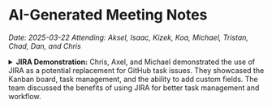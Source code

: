 <!-- markdownlint-disable MD033 -->

# AI-Generated Meeting Notes

*Date: 2025-03-22*
*Attending: Aksel, Isaac, Kizek, Koa, Michael, Tristan, Chad, Dan, and Chris*

<details>
<summary><b>JIRA Demonstration:</b>
Chris, Axel, and Michael demonstrated the use of JIRA as a potential replacement for GitHub task issues. They showcased the Kanban board, task management, and the ability to add custom fields. The team discussed the benefits of using JIRA for better task management and workflow.

</summary>
<span style="color:#8b8b8b">

* **Kanban Board:** Michael demonstrated the Kanban board in JIRA, explaining how tasks can be moved through different stages such as 'In Process', 'Verification', and 'Documentation'. This visual representation helps in tracking the progress of tasks efficiently.
* **Task Creation:** Michael created a task on the Kanban board, assigning it to Axel. He explained the process of describing the task, setting its priority, and assigning it to a team member. This ensures clear task delegation and accountability.
* **Custom Fields:** Michael highlighted the ability to add custom fields to tasks in JIRA, such as due dates and additional properties. This feature allows for more detailed task management and better tracking of task requirements.
* **Task Verification:** The team discussed the importance of task verification, where a task is reviewed by another team member before being marked as complete. This step ensures the quality and accuracy of the work done.
* **Workflow Documentation:** Axel mentioned the need to document the workflow in JIRA, including the steps involved in task management and the tools used. This documentation helps in maintaining consistency and clarity in the team's processes.

`</details>`

<details>
<summary><b>Teamwork and Accountability:</b> Chris acknowledged the team’s efforts in improving teamwork and accountability. They discussed the importance of involving quiet members and presenting their work in the next meeting. Chris appreciated the team’s progress and emphasized the importance of these skills for their future careers.
</summary>

<span style="color:#8b8b8b">

* **Team Involvement:** Chris emphasized the importance of involving quieter team members in discussions and tasks. This approach helps in ensuring that all team members are engaged and contributing to the team's success.
* **Presentation of Work:** Chris highlighted the need for team members to present their work in the next meeting. This practice promotes accountability and allows for feedback and improvement. <><>

`</details>`

<details>
<summary><b>Task Management Process:</b> Axel and Michael explained the task management process in JIRA, including creating tasks, assigning them, and moving them through different stages. They highlighted the importance of documenting the workflow and addressing gaps in their current process.
</summary>
<span style="color:#8b8b8b">

* **Task Assignment:** Axel and Michael discussed the process of assigning tasks to team members in JIRA. This step ensures that each task has a responsible person, promoting accountability and clear delegation of work.
* **Stage Movement:** Tasks in JIRA can be moved through different stages such as 'In Process', 'Verification', and 'Documentation'. This movement helps in tracking the progress and status of each task.
* **Workflow Gaps:** The team identified gaps in their current task management process and discussed how JIRA can help address these gaps. This includes better tracking of task progress and ensuring that all tasks are verified and documented properly.
* **Documentation:** Axel mentioned the importance of documenting the workflow in JIRA. This documentation helps in maintaining consistency and clarity in the team's processes, ensuring that everyone is on the same page.

`</details>`

<details>
<summary><b>Windows Security:</b> The team discussed the need to improve their knowledge of securing Windows machines. They identified tasks such as checking for vulnerabilities like EternalBlue, managing group policies, and updating software. Tristan offered to provide demonstrations and share their knowledge with the team.

</summary>
<span style="color:#8b8b8b">

* **Vulnerability Checking:** The team discussed the importance of checking for vulnerabilities like EternalBlue on Windows machines. Tristan offered to demonstrate how to identify and mitigate such vulnerabilities.
* **Group Policy Management:** Managing group policies was identified as a crucial task for securing Windows machines. Tristan will provide guidance on how to effectively manage group policies to enhance security.
* **Software Updates:** Updating software regularly is essential for maintaining security. The team discussed the need to ensure that all software on Windows machines is up-to-date to prevent vulnerabilities.
* **Demonstrations:** Tristan offered to provide demonstrations on various aspects of Windows security, including vulnerability checking, group policy management, and software updates. These demonstrations will help the team improve their knowledge and skills in securing Windows machines.

`</details>`

<details>
<summary><b>Summer Meetings and Future Plans:</b> The team agreed to continue meeting over the summer to cover various topics, including hypervisors and vulnerability scanning. They also discussed the possibility of reaching out to companies for sponsorship and using their products in future competitions.
</summary>

<span style="color:#8b8b8b">

* **Summer Meetings:** The team agreed to hold meetings over the summer to cover important topics such as hypervisors and vulnerability scanning. These meetings will help the team stay prepared and improve their skills.
* **Sponsorship:** The team discussed reaching out to companies for sponsorship and permission to use their products in future competitions. This approach could provide valuable resources and support for the team.

`</details>`

<details>
<summary><b>Tristan’s Future Involvement:</b> Tristan expressed their intention to continue attending meetings as a mentor after graduating. They offered to provide guidance and support to the team, sharing their knowledge and experience in managing Windows machines and other topics.
</summary>

<span style="color:8b8b8b">

* **Mentorship:** Tristan offered to continue attending meetings as a mentor after graduating. They will provide guidance and support to the team, sharing their knowledge and experience in managing Windows machines and other topics.
* Knowledge Sharing: Tristan will share their knowledge and experience with the team, helping them improve their skills in various areas, including Windows security and task management.

`</details>`

<details>
<summary><b>Follow-up tasks</b></summary>

<span style="color:#8b8b8b">

* Windows Security Demonstrations: Prepare and conduct demonstrations on securing Windows machines, including checking for internal blue, patching, and managing logs. (Tristan)
* JIRA Task Management: Set up a new JIRA project with all necessary configurations, including labels, epics, and additional properties for tasks. (Michael, Kaiser)
* Nessus Vulnerability Scanning: Investigate the possibility of obtaining a Nessus license for vulnerability scanning and set up a prebuilt Linux VM with Nessus for internal use. (Isaac, Tristan)
* Company Sponsorships: Reach out to companies like Nessus to explore sponsorship opportunities and obtain trial licenses for competition use. (Dan)
* Summer Meeting Topics: Compile a list of topics to cover during summer meetings, including hypervisors and other advanced topics. (Chris)
* JIRA User Management: Verify the number of users on the JIRA account and ensure it does not exceed the limit of 10 users. (Chris)

`</details>`
